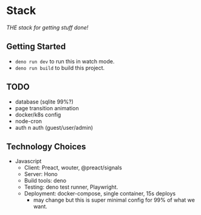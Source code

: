 # Stack

_THE stack for getting stuff done!_

## Getting Started

- `deno run dev` to run this in watch mode.
- `deno run build` to build this project.

## TODO

- database (sqlite 99%?)
- page transition animation
- docker/k8s config
- node-cron
- auth n auth (guest/user/admin)

## Technology Choices

- Javascript
  - Client: Preact, wouter, @preact/signals
  - Server: Hono
  - Build tools: deno
  - Testing: deno test runner, Playwright.
  - Deployment: docker-compose, single container, 15s deploys
    - may change but this is super minimal config for 99% of what
      we want.
